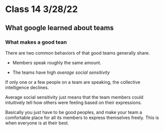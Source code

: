 # Class 14 3/28/22

## What google learned about teams

### What makes a good tean

There are two common behaviors of that good teams generally share.

- Members speak roughly the same amount.

- The teams have high *average social sensitivity*

If only one or a few people on a team are speaking, the collective intelligence declines.

Average social sensitivity just means that the team members could intuitively tell how others were feeling based on their expressions.

Basically you just have to be good peoples, and make your team a comfortable place for all its members to express themselves freely. This is when everyone is at their best.

